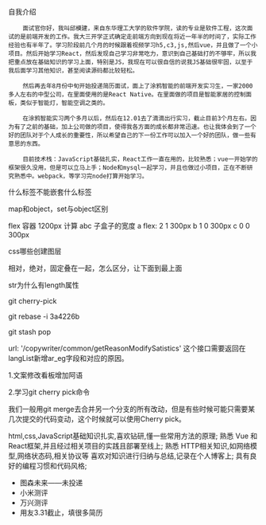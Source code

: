 自我介绍

```
	面试官你好，我叫邱模建，来自东华理工大学的软件学院，读的专业是软件工程，这次面试的是前端开发的工作。我大三开学正式确定走前端方向到现在将近一年半的时间了，实际工作经验也有半年了。学习阶段前几个月的时候跟着视频学习h5,c3,js,然后vue，并且做了一个小项目。然后开始学习React，然后发现自己学习非常吃力，意识到自己基础打的不够牢，所以我把重点放在基础知识的学习上面，特别是JS，我现在可以很自信的说我JS基础很牢固，以至于我后面学习其他知识，甚至阅读源码都比较轻松。
	
	然后再去年8月份中旬开始投递简历面试，面上了涂鸦智能的前端开发实习生，一家2000多人左右的中型公司，在里面使用的是React Native。在里面做的项目是智能家居的控制面板，类似于智能灯，智能空调之类的。
	
	在涂鸦智能实习两个多月以后，然后在12.01去了滴滴出行实习，截止目前3个月左右。因为有了之前的基础，加上公司做的项目，使得我各方面的成长都非常迅速。也让我体会到了一个好的团队对于个人成长的重要性，所以希望自己的下一份工作可以加入一个好的团队，做一些有意思的东西。
	
	目前技术栈：JavaScript基础扎实，React工作一直在用的，比较熟悉；vue一开始学的框架很久没用，但是可以立马上手；Node和mysql一起学习，并且也做过小项目，正在不断研究熟悉中。webpack，等学习完node打算开始学习。

```



什么标签不能嵌套什么标签

map和object，set与object区别

flex 容器 1200px 计算 abc 子盒子的宽度
    a flex: 2 1 300px
    b 1 0 300px
    c 0 0 300px

css哪些创建图层

相对，绝对，固定叠在一起，怎么区分，让下面到最上面

str为什么有length属性

git cherry-pick

git rebase -i 3a4226b

git stash pop

 url: '/copywriter/common/getReasonModifySatistics' 这个接口需要返回在langList新增ar_eg字段和对应的原因。



1.文案修改看板增加阿语

2.学习git cherry pick命令



我们一般用git merge去合并另一个分支的所有改动，但是有些时候可能只需要某几次提交的代码变动，这个时候就可以使用Cherry pick。





html,css,JavaScript基础知识扎实,喜欢钻研,懂一些常用方法的原理; 熟悉 Vue 和 React框架,并且经过相关项目的实践且部署至线上; 熟悉 HTTP相关知识,如网络模型,网络状态码,相关协议等 喜欢对知识进行归纳与总结,记录在个人博客上; 具有良好的编程习惯和代码风格;

- 图森未来——未投递
- 小米测评
- 万兴测评
- 用友3.31截止，填很多简历





